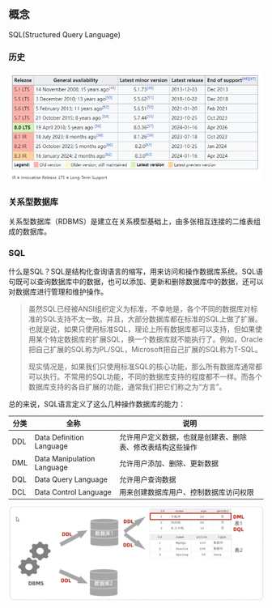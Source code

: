 ## 概念

SQL(Structured Query Language)

### 历史

![Release History](./img/mysql-release-history.png)

### 关系型数据库

关系型数据库（RDBMS）是建立在关系模型基础上，由多张相互连接的二维表组成的数据库。

### SQL

什么是SQL？SQL是结构化查询语言的缩写，用来访问和操作数据库系统。SQL语句既可以查询数据库中的数据，也可以添加、更新和删除数据库中的数据，还可以对数据库进行管理和维护操作。

> 虽然SQL已经被ANSI组织定义为标准，不幸地是，各个不同的数据库对标准的SQL支持不太一致。并且，大部分数据库都在标准的SQL上做了扩展。也就是说，如果只使用标准SQL，理论上所有数据库都可以支持，但如果使用某个特定数据库的扩展SQL，换一个数据库就不能执行了。例如，Oracle把自己扩展的SQL称为PL/SQL，Microsoft把自己扩展的SQL称为T-SQL。
> 
> 现实情况是，如果我们只使用标准SQL的核心功能，那么所有数据库通常都可以执行。不常用的SQL功能，不同的数据库支持的程度都不一样。而各个数据库支持的各自扩展的功能，通常我们把它们称之为“方言”。

总的来说，SQL语言定义了这么几种操作数据库的能力：

| 分类 | 全称 | 说明 |
| --- | --- | --- |
| DDL | Data Definition Language   | 允许用户定义数据，也就是创建表、删除表、修改表结构这些操作 |
| DML | Data Manipulation Language | 允许用户添加、删除、更新数据 |
| DQL | Data Query Language        | 允许用户查询数据 |
| DCL | Data Control Language      | 用来创建数据库用户、控制数据库访问权限 |

![dxl](./img/dxl.png)